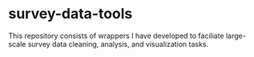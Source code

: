 # survey-data-tools

This repository consists of wrappers I have developed to faciliate large-scale survey data cleaning, analysis, and visualization tasks. 

